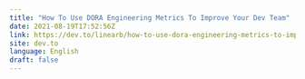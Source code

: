 ```yaml
---
title: "How To Use DORA Engineering Metrics To Improve Your Dev Team"
date: 2021-08-19T17:52:56Z
link: https://dev.to/linearb/how-to-use-dora-engineering-metrics-to-improve-your-dev-team-1hkc?utm_medium=RSS&utm_source=news.12bit.vn
site: dev.to
language: English
draft: false
---
```


